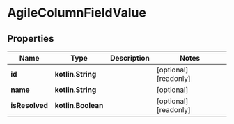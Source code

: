 
# AgileColumnFieldValue

## Properties
Name | Type | Description | Notes
------------ | ------------- | ------------- | -------------
**id** | **kotlin.String** |  |  [optional] [readonly]
**name** | **kotlin.String** |  |  [optional]
**isResolved** | **kotlin.Boolean** |  |  [optional] [readonly]



